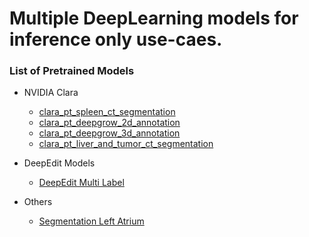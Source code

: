 # Multiple DeepLearning models for inference only use-caes.

### List of Pretrained Models

- NVIDIA Clara

  - [clara_pt_spleen_ct_segmentation](https://catalog.ngc.nvidia.com/orgs/nvidia/teams/med/models/clara_pt_spleen_ct_segmentation)
  - [clara_pt_deepgrow_2d_annotation](https://catalog.ngc.nvidia.com/orgs/nvidia/teams/med/models/clara_pt_deepgrow_2d_annotation)
  - [clara_pt_deepgrow_3d_annotation](https://catalog.ngc.nvidia.com/orgs/nvidia/teams/med/models/clara_pt_deepgrow_2d_annotation)
  - [clara_pt_liver_and_tumor_ct_segmentation](https://catalog.ngc.nvidia.com/orgs/nvidia/teams/med/models/clara_pt_liver_and_tumor_ct_segmentation)

- DeepEdit Models

  - [DeepEdit Multi Label](https://github.com/Project-MONAI/MONAILabel/tree/main/sample-apps/deepedit_multilabel)

- Others

  - [Segmentation Left Atrium](https://github.com/Project-MONAI/MONAILabel/tree/main/sample-apps/segmentation_left_atrium)